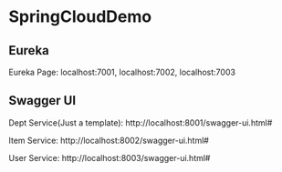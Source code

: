 # SpringCloudDemo

## Eureka

Eureka Page: localhost:7001, localhost:7002, localhost:7003

## Swagger UI 

Dept Service(Just a template): http://localhost:8001/swagger-ui.html#

Item Service: http://localhost:8002/swagger-ui.html#

User Service: http://localhost:8003/swagger-ui.html#
